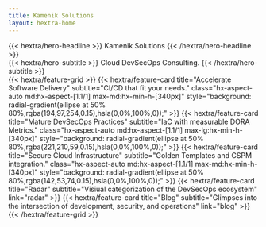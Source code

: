 ```yaml
---
title: Kamenik Solutions
layout: hextra-home
---
```


<div class="hx-mt-6 hx-mb-6">
{{< hextra/hero-headline >}}
  Kamenik Solutions
{{< /hextra/hero-headline >}}
</div>

<div class="hx-mb-12">
{{< hextra/hero-subtitle >}}
  Cloud DevSecOps Consulting.
{{< /hextra/hero-subtitle >}}
</div>

<!--
<div class="hx-mb-6">
Take control of your infrastructure:
{{< hextra/hero-button text="Get Started" link="about" >}}
</div>
-->

<div class="hx-mt-6"></div>
<!--
image="images/hextra-doc.webp"
imageClass="hx-top-[40%] hx-left-[24px] hx-w-[180%] sm:hx-w-[110%] dark:hx-opacity-80"
-->
{{< hextra/feature-grid >}}
  {{< hextra/feature-card
    title="Accelerate Software Delivery"
    subtitle="CI/CD that fit your needs."
    class="hx-aspect-auto md:hx-aspect-[1.1/1] max-md:hx-min-h-[340px]"
    style="background: radial-gradient(ellipse at 50% 80%,rgba(194,97,254,0.15),hsla(0,0%,100%,0));"
  >}}
  {{< hextra/feature-card
    title="Mature DevSecOps Practices"
    subtitle="IaC with measurable DORA Metrics."
    class="hx-aspect-auto md:hx-aspect-[1.1/1] max-lg:hx-min-h-[340px]"
    style="background: radial-gradient(ellipse at 50% 80%,rgba(221,210,59,0.15),hsla(0,0%,100%,0));"
  >}}
  {{< hextra/feature-card
    title="Secure Cloud Infrastructure"
    subtitle="Golden Templates and CSPM integration."
    class="hx-aspect-auto md:hx-aspect-[1.1/1] max-md:hx-min-h-[340px]"
    style="background: radial-gradient(ellipse at 50% 80%,rgba(142,53,74,0.15),hsla(0,0%,100%,0));"
  >}}
  {{< hextra/feature-card
    title="Radar"
    subtitle="Visiual categorization of the DevSecOps ecosystem"
    link="radar"
  >}}
  <!--
  {{< hextra/feature-card
    title="Resources"
    subtitle="Useful information about various topics"
    link="docs"
  >}}
  -->
  {{< hextra/feature-card
    title="Blog"
    subtitle="Glimpses into the intersection of development, security, and operations"
    link="blog"
  >}}
{{< /hextra/feature-grid >}}
